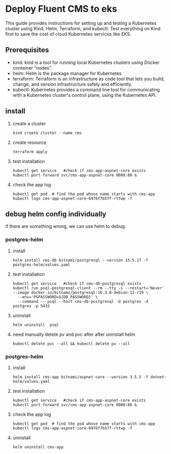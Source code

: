 # Deploy Fluent CMS to eks
This guide provides instructions for setting up and testing a Kubernetes cluster using Kind, Helm, Terraform, and kubectl.
Test everything on Kind first to save the cost of cloud Kubernetes services like EKS.
## Prerequisites
- kind: kind is a tool for running local Kubernetes clusters using Docker container “nodes”.
- helm: Helm is the package manager for Kubernetes
- terraform: Terraform is an infrastructure as code tool that lets you build, change, and version infrastructure safely and efficiently.
- kubectl: Kubernetes provides a command line tool for communicating with a Kubernetes cluster's control plane, using the Kubernetes API.
## install
1. create a cluster
   ```shell
   kind create cluster --name cms     
   ```
2. create resource
   ```shell
   terraform apply
   ```
3. test installation
   ```shell
   kubectl get service   #check if cms-app-aspnet-core exists
   kubectl port-forward svc/cms-app-aspnet-core 8080:80 &
   ```
4. check the app log
   ```shell
   kubectl get pod  # find the pod whose name starts with cms-app
   kubectl logs cms-app-aspnet-core-6976f7b57f-rttwp -f
   ```
## debug helm config individually
if there are something wrong, we can use helm to debug.
### postgres-helm
1. install
    ```shell
    helm install cms-db bitnami/postgresql --version 15.5.17 -f postgres-helm/values.yaml
    ```
2. test installation
    ```shell
    kubectl get service   #check if cms-db-postgresql exists
    kubectl run psql-postgresql-client --rm --tty -i --restart='Never' --image docker.io/bitnami/postgresql:16.3.0-debian-12-r19 \
      --env='PGPASSWORD=${DB_PASSWORD}' \
      --command -- psql --host cms-db-postgresql -U postgres -d postgres -p 5432
    ```
3. uninstall
    ```shell
    helm uninstall  psql
    ```
4. need manually delete pv and pvc after after uninstall helm
   ```
   kubectl delete pvc --all && kubectl delete pv --all
   ```
### postgres-helm
1. install
   ```shell
   helm install cms-app bitnami/aspnet-core --version 3.5.5 -f dotnet-helm/values.yaml
   ```
2. test installation
   ```shell
   kubectl get service   #check if cms-app-aspnet-core exists
   kubectl port-forward svc/cms-app-aspnet-core 8080:80 &
   ```
3. check the app log
   ```shell
   kubectl get pod  # find the pod whose name starts with cms-app
   kubectl logs cms-app-aspnet-core-6976f7b57f-rttwp -f
   ```
4. uninstall
   ```shell
   helm uninstall cms-app
   ```
